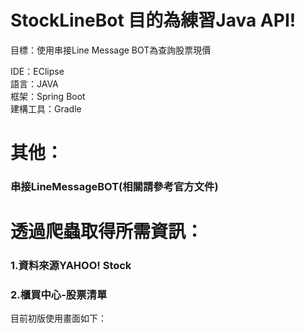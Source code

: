 # StockLineBot 目的為練習Java API!
目標：使用串接Line Message BOT為查詢股票現價

<div> IDE：EClipse</div>
<div>語言：JAVA</div>
<div>框架：Spring Boot</div>
<div>建構工具：Gradle</div>


<div>
<h1>其他：</h1>
<h3>串接LineMessageBOT(相關請參考官方文件)</h3>
</div>


<div>
<h1>透過爬蟲取得所需資訊：</h1>
<h3>1.資料來源YAHOO! Stock</h3>
<h3>2.櫃買中心-股票清單</h3>
</div>

目前初版使用畫面如下：

